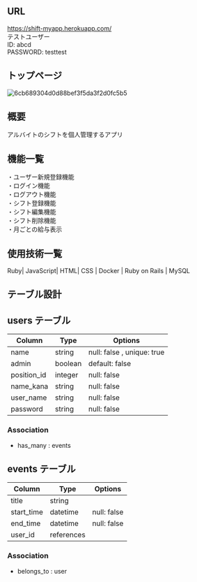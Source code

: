 ## URL 
https://shift-myapp.herokuapp.com/<br>
テストユーザー<br>
ID: abcd<br>
PASSWORD: testtest<br>
## トップページ
![6cb689304d0d88bef3f5da3f2d0fc5b5](https://user-images.githubusercontent.com/74404708/105744260-3257ce80-5f80-11eb-949a-40bab39dd3a6.png)
## 概要
アルバイトのシフトを個人管理するアプリ
## 機能一覧
・ユーザー新規登録機能<br>
・ログイン機能<br>
・ログアウト機能<br>
・シフト登録機能<br>
・シフト編集機能<br>
・シフト削除機能<br>
・月ごとの給与表示<br>

## 使用技術一覧
Ruby| JavaScript| HTML| CSS | Docker | Ruby on Rails | MySQL

## テーブル設計

## users テーブル

| Column      | Type       | Options                        |
| ----------- | ---------- | ------------------------------ |
| name        | string     | null: false , unique: true     |
| admin       | boolean    | default: false                 |
| position_id | integer    | null: false                    |
| name_kana   | string     | null: false                    |
| user_name   | string     | null: false                    | 
| password    | string     | null: false                    |

### Association
- has_many : events

## events テーブル

| Column      | Type       | Options                        |
| ----------- | ---------- | ------------------------------ |
| title       | string     |                                |
| start_time  | datetime   | null: false                    |
| end_time    | datetime   | null: false                    |
| user_id     | references |                                |

### Association
- belongs_to : user 